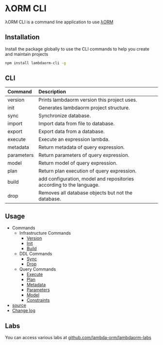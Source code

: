 # λORM CLI

λORM CLI is a command line application to use [λORM](https://www.npmjs.com/package/lambdaorm)

## Installation

Install the package globally to use the CLI commands to help you create and maintain projects

```sh
npm install lambdaorm-cli -g
```

## CLI

| Command    	| Description                                  									  		|
|:------------|:--------------------------------------------------------------------|
|	version	 		| Prints lambdaorm version this project uses.													|
|	init				| Generates lambdaorm project structure.															|
|	sync				|	Synchronize database.																								|
|	import			| Import data from file to database.																	|
|	export			| Export data from a database. 																				|
|	execute			| Execute an expression lambda.																				|
| metadata		|	Return metadata of query expression.																|
| parameters	|	Return parameters of query expression.															|
| model				|	Return model of query expression.																		|
| plan				|	Return plan execution of query expression.													|
|	build				| add configuration, model and repositories according to the language.|
|	drop				|	Removes all database objects but not the database.									|

## Usage

* Commands
  * Infrastructure Commands
    * [Version](https://lambda-orm.github.io/wiki/cli/Commands/Version/index.html)
    * [Init](https://lambda-orm.github.io/wiki/cli/Commands/Init/index.html)
    * [Build](https://lambda-orm.github.io/wiki/cli/Commands/Build/index.html)
  * DDL Commands
    * [Sync](https://lambda-orm.github.io/wiki/cli/Commands/Sync/index.html)
    * [Drop](https://lambda-orm.github.io/wiki/cli/Commands/Drop/index.html)
  * Query Commands
    * [Execute](https://lambda-orm.github.io/wiki/cli/Commands/Execute/index.html)
    * [Plan](https://lambda-orm.github.io/wiki/cli/Commands/Plan/index.html)
    * [Metadata](https://lambda-orm.github.io/wiki/cli/Commands/Metadata/index.html)
    * [Parameters](https://lambda-orm.github.io/wiki/cli/Commands/Parameters/index.html)
    * [Model](https://lambda-orm.github.io/wiki/cli/Commands/Model/index.html)
    * [Constraints](https://lambda-orm.github.io/wiki/cli/Commands/Constraints/index.html)
* [source](https://lambda-orm.github.io/wiki/cli/source/README/index.html)
* [Change log](https://lambda-orm.github.io/wiki/cli/CHANGELOG/index.html)

## Labs

You can access various labs at [github.com/lambda-orm/lambdaorm-labs](https://github.com/lambda-orm/lambdaorm-labs/tree/main/labs/cli)
